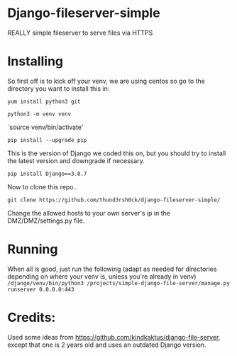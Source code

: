 # Django-fileserver-simple
REALLY simple fileserver to serve files via HTTPS

# Installing
So first off is to kick off your venv, we are using centos so go to the directory you want to install this in: 

`yum install python3 git`

`python3 -m venv venv`

`source venv/bin/activate'

`pip install --upgrade pip`

This is the version of Django we coded this on, but you should try to install the latest version and downgrade if necessary.

`pip install Django==3.0.7`

Now to clone this repo..

`git clone https://github.com/thund3rsh0ck/django-fileserver-simple/`

Change the allowed hosts to your own server's ip in the DMZ/DMZ/settings.py file.

# Running
When all is good, just run the following (adapt as needed for directories depending on where your venv is, unless you're already in venv)
`/django/venv/bin/python3 /projects/simple-django-file-server/manage.py runserver 0.0.0.0:443`

# Credits:
Used some ideas from https://github.com/kindkaktus/django-file-server, except that one is 2 years old and uses an outdated Django version.
